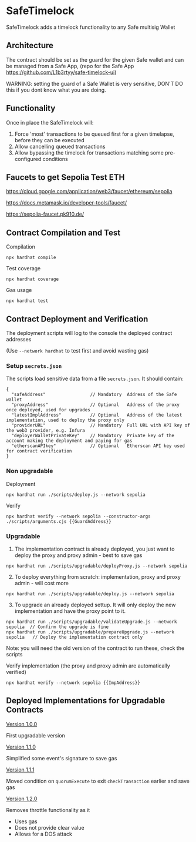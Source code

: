 # SafeTimelock

SafeTimelock adds a timelock functionality to any Safe multisig Wallet

## Architecture

The contract should be set as the guard for the given Safe wallet and can be managed from a Safe App, (repo for the Safe App https://github.com/L1b3rtyy/safe-timelock-ui)

WARNING: setting the guard of a Safe Wallet is very sensitive, DON'T DO this if you dont know what you are doing.

## Functionality

Once in place the SafeTimelock will:
1. Force 'most' transactions to be queued first for a given timelapse, before they can be executed
2. Allow cancelling queued transactions
3. Allow bypassing the timelock for transactions matching some pre-configured conditions 

## Faucets to get Sepolia Test ETH

https://cloud.google.com/application/web3/faucet/ethereum/sepolia

https://docs.metamask.io/developer-tools/faucet/

https://sepolia-faucet.pk910.de/

## Contract Compilation and Test

Compilation
```
npx hardhat compile
```

Test coverage
```
npx hardhat coverage
``` 

Gas usage
```
npx hardhat test
```

## Contract Deployment and Verification 

The deployment scripts will log to the console the deployed contract addresses

(Use ```--network hardhat``` to test first and avoid wasting gas)

### Setup ```secrets.json```

The scripts load sensitive data from a file ```secrets.json```. It should contain:
```
{
  "safeAddress"                 // Mandatory  Address of the Safe wallet
  "proxyAddress"                // Optional   Address of the proxy once deployed, used for upgrades
  "latestImplAddress"           // Optional   Address of the latest implementation, used to deploy the proxy only
  "providerURL"                 // Mandatory  Full URL with API key of the web3 provider, e.g. Infura
  "deployerWalletPrivateKey"    // Mandatory  Private key of the account making the deployment and paying for gas
  "etherscanAPIkey"             // Optional   Etherscan API key used for contract verification
}
```

### Non upgradable

Deployment
```
npx hardhat run ./scripts/deploy.js --network sepolia
```
Verify
```
npx hardhat verify --network sepolia --constructor-args ./scripts/arguments.cjs {{GuardAddress}}
```

### Upgradable

1. The implementation contract is already deployed, you just want to deploy the proxy and proxy admin - best to save gas
```
npx hardhat run ./scripts/upgradable/deployProxy.js --network sepolia
```
2. To deploy everything from scratch: implementation, proxy and proxy admin - will cost more
```
npx hardhat run ./scripts/upgradable/deploy.js --network sepolia
```
3. To upgrade an already deployed settup. It will only deploy the new implementation and have the proxy point to it.
```
npx hardhat run ./scripts/upgradable/validateUpgrade.js --network sepolia  // Confirm the upgrade is fine
npx hardhat run ./scripts/upgradable/prepareUpgrade.js --network sepolia   // Deploy the implementation contract only
```
Note: you will need the old version of the contract to run these, check the scripts
   
Verify implementation (the proxy and proxy admin are automatically verified)
```
npx hardhat verify --network sepolia {{ImpAddress}}
```

## Deployed Implementations for Upgradable Contracts

[Version 1.0.0](https://sepolia.etherscan.io/address/0x1c51eb09730e5f6710b8A4192e54F646058BAD5b)

First upgradable version

[Version 1.1.0](https://sepolia.etherscan.io/address/0x1300Ba2Bd3ab957ec7caa3120d2605951a7E19C4)

Simplified some event's signature to save gas

[Version 1.1.1](https://sepolia.etherscan.io/address/0xe508A96611cfDC1828fDd3ba82c61665B6063A8b)

Moved condition on ```quorumExecute``` to exit ```checkTransaction``` earlier and save gas

[Version 1.2.0](https://sepolia.etherscan.io/address/0x16Be677756C52Cb55E38d1a3661b7060b850edB5)

Removes throttle functionality as it 
- Uses gas
- Does not provide clear value
- Allows for a DOS attack